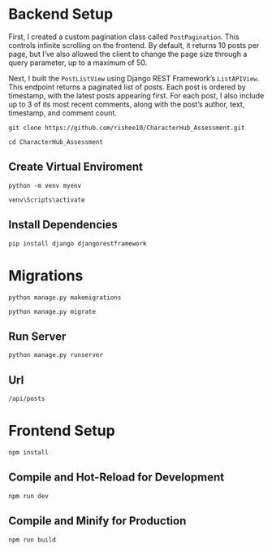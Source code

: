 # Backend Setup

First, I created a custom pagination class called `PostPagination`. This controls infinite scrolling on the frontend. By default, it returns 10 posts per page, but I’ve also allowed the client to change the page size through a query parameter, up to a maximum of 50.

Next, I built the `PostListView` using Django REST Framework’s `ListAPIView`. This endpoint returns a paginated list of posts. Each post is ordered by timestamp, with the latest posts appearing first. For each post, I also include up to 3 of its most recent comments, along with the post’s author, text, timestamp, and comment count.

```git clone https://github.com/rishee10/CharacterHub_Assessment.git```

```cd CharacterHub_Assessment```

## Create Virtual Enviroment 

```python -m venv myenv```

```venv\Scripts\activate```

## Install Dependencies

```pip install django djangorestframework```

# Migrations

```python manage.py makemigrations```

```python manage.py migrate```

## Run Server

```python manage.py runserver```

## Url

```/api/posts```

# Frontend Setup

```npm install```

## Compile and Hot-Reload for Development

```npm run dev```

## Compile and Minify for Production

```npm run build```

